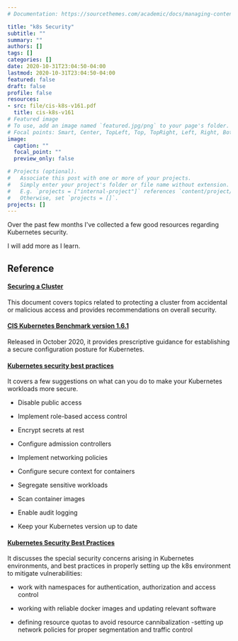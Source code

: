 ```yaml
---
# Documentation: https://sourcethemes.com/academic/docs/managing-content/

title: "k8s Security"
subtitle: ""
summary: ""
authors: []
tags: []
categories: []
date: 2020-10-31T23:04:50-04:00
lastmod: 2020-10-31T23:04:50-04:00
featured: false
draft: false
profile: false
resources:
- src: file/cis-k8s-v161.pdf
  title: cis-k8s-v161
# Featured image
# To use, add an image named `featured.jpg/png` to your page's folder.
# Focal points: Smart, Center, TopLeft, Top, TopRight, Left, Right, BottomLeft, Bottom, BottomRight.
image:
  caption: ""
  focal_point: ""
  preview_only: false

# Projects (optional).
#   Associate this post with one or more of your projects.
#   Simply enter your project's folder or file name without extension.
#   E.g. `projects = ["internal-project"]` references `content/project/deep-learning/index.md`.
#   Otherwise, set `projects = []`.
projects: []
---
```


Over the past few months I've collected a few good resources regarding Kubernetes security.

I will add more as I learn.

## Reference

#### [Securing a Cluster](https://kubernetes.io/docs/tasks/administer-cluster/securing-a-cluster/)

This document covers topics related to protecting a cluster from accidental or malicious access and provides recommendations on overall security.

#### [CIS Kubernetes Benchmark version 1.6.1](file/cis-k8s-v161.pdf)

Released in October 2020, it provides prescriptive guidance for establishing a secure configuration posture for Kubernetes.

#### [Kubernetes security best practices](https://blog.sqreen.com/kubernetes-security-best-practices/)

It covers a few suggestions on what can you do to make your Kubernetes workloads more secure.

 - Disable public access

 - Implement role-based access control
 - Encrypt secrets at rest
 - Configure admission controllers
 - Implement networking policies
 - Configure secure context for containers
 - Segregate sensitive workloads
 - Scan container images
 - Enable audit logging
 - Keep your Kubernetes version up to date

#### [Kubernetes Security Best Practices](https://logz.io/blog/kubernetes-security/)

It discusses the special security concerns arising in Kubernetes environments, and best practices in properly setting up the k8s environment to mitigate vulnerabilities:

- work with namespaces for authentication, authorization and access control

- working with reliable docker images and updating relevant software
- defining resource quotas to avoid resource cannibalization
-setting up network policies for proper segmentation and traffic control

